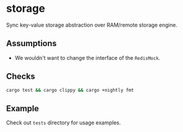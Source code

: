 # storage

Sync key-value storage abstraction over RAM/remote storage engine.

## Assumptions

- We wouldn't want to change the interface of the `RedisMock`.

## Checks

```sh
cargo test && cargo clippy && cargo +nightly fmt
```

## Example

Check out `tests` directory for usage examples.
